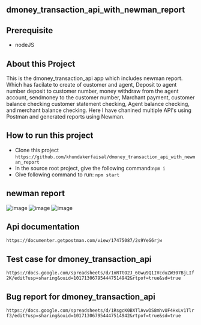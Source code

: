 ## dmoney_transaction_api_with_newman_report

## Prerequisite 
- nodeJS
## About this Project
This is the dmoney_transaction_api app which includes newman report. Which has facilate to create of customer and agent, Deposit to agent number
deposit to customer number, money withdraw from the agent account, sendmoney to the customer number, Marchant payment, customer balance checking
customer statement checking, Agent balance checking, and merchant balance checking. Here I have chanined multiple API's using Postman and
generated reports using Newman.

## How to run this project
- Clone this project
  ```https://github.com/khundakerfaisal/dmoney_transaction_api_with_newman_report```
- In the source root project, give the following command:```npm i```
- Give  following command to run: ```npm start```

## newman report
![image](https://github.com/khundakerfaisal/dmoney_transaction_api_with_newman_report/assets/44666800/3e22b48c-0768-42f0-a682-47dfe97e7635)
![image](https://github.com/khundakerfaisal/dmoney_transaction_api_with_newman_report/assets/44666800/cf4ec739-95fa-47cf-a692-b09f75d30610)
![image](https://github.com/khundakerfaisal/dmoney_transaction_api_with_newman_report/assets/44666800/f141ee3f-a046-41d9-8cd5-84e35872c70e)

## Api documentation
```https://documenter.getpostman.com/view/17475087/2s9YeG6rjw```
## Test case for dmoney_transaction_api
```https://docs.google.com/spreadsheets/d/1nRTtO2J_6Gwu9Q1IVcduZW307BjLIf2K/edit?usp=sharing&ouid=101713067954447514942&rtpof=true&sd=true```
## Bug report for dmoney_transaction_api
```https://docs.google.com/spreadsheets/d/1RsgcK0BXTlAvwDS8mhvUF4HxLv1Tlrf3/edit?usp=sharing&ouid=101713067954447514942&rtpof=true&sd=true```
